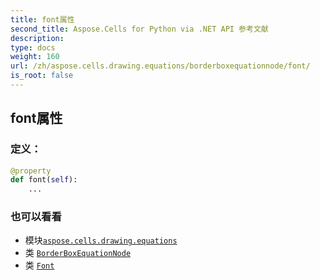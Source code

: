 ```yaml
---
title: font属性
second_title: Aspose.Cells for Python via .NET API 参考文献
description:
type: docs
weight: 160
url: /zh/aspose.cells.drawing.equations/borderboxequationnode/font/
is_root: false
---
```

## font属性
### 定义：
```python
@property
def font(self):
    ...
```

### 也可以看看
* 模块[`aspose.cells.drawing.equations`](../../)
* 类 [`BorderBoxEquationNode`](/cells/python-net/zh/aspose.cells.drawing.equations/borderboxequationnode)
* 类 [`Font`](/cells/python-net/zh/aspose.cells/font)
